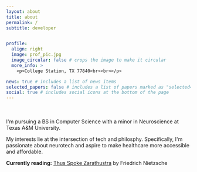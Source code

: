 ```yaml
---
layout: about
title: about
permalink: /
subtitle: developer


profile:
  align: right
  image: prof_pic.jpg
  image_circular: false # crops the image to make it circular
  more_info: >
    <p>College Station, TX 77840<br><br></p>

news: true # includes a list of news items
selected_papers: false # includes a list of papers marked as "selected={true}"
social: true # includes social icons at the bottom of the page
---
```


<br><br>
I'm pursuing a BS in Computer Science with a minor in Neuroscience at Texas A&M University. 

My interests lie at the intersection of tech and philosphy. Specifically, I'm passionate about neurotech and aspire to make healthcare more accessible and affordable.

<b>Currently reading:</b> [Thus Spoke Zarathustra](https://www.goodreads.com/book/show/51893.Thus_Spoke_Zarathustra) by Friedrich Nietzsche
<br><br>